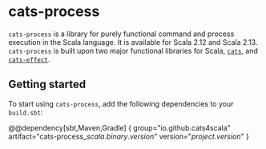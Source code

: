 # cats-process

`cats-process` is a library for purely functional command and process execution in the Scala language. It is available for Scala 2.12 and Scala 2.13. `cats-process` is built upon two major functional libraries for Scala, [`cats`][cats], and [`cats-effect`][cats-effect].

## Getting started

To start using `cats-process`, add the following dependencies to your `build.sbt`:

@@dependency[sbt,Maven,Gradle] {
  group="io.github.cats4scala"
  artifact="cats-process_$scala.binary.version$"
  version="$project.version$"
}

[cats]: https://typelevel.org/cats/
[cats-effect]: https://typelevel.org/cats-effect/

